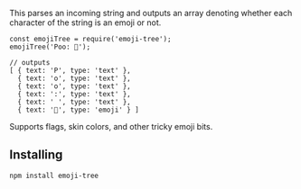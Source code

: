 This parses an incoming string and outputs an array denoting whether each character of the string is an emoji or not.

```
const emojiTree = require('emoji-tree');
emojiTree('Poo: 💩');

// outputs
[ { text: 'P', type: 'text' },
  { text: 'o', type: 'text' },
  { text: 'o', type: 'text' },
  { text: ':', type: 'text' },
  { text: ' ', type: 'text' },
  { text: '💩', type: 'emoji' } ]
```

Supports flags, skin colors, and other tricky emoji bits.

## Installing

```
npm install emoji-tree
```

